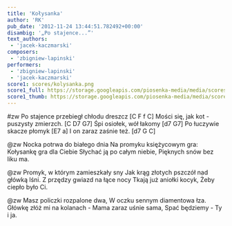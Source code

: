 ```yaml
---
title: 'Kołysanka'
author: 'RK'
pub_date: '2012-11-24 13:44:51.782492+00:00'
disambig: '„Po stajence...”'
text_authors:
 - 'jacek-kaczmarski'
composers:
 - 'zbigniew-lapinski'
performers:
 - 'zbigniew-lapinski'
 - 'jacek-kaczmarski'
score1: scores/kolysanka.png
score1_full: https://storage.googleapis.com/piosenka-media/media/scores/kolysanka.png
score1_thumb: https://storage.googleapis.com/piosenka-media/media/scores/kolysanka.png.180x0_q85_upscale.jpg
---
```


#zw
Po stajence przebiegł chłodu dreszcz [C F f C]
Mości się, jak kot - puszysty zmierzch. [C D7 G7]
Śpi osiołek, wół łakomy [d7 G7]
Po łuczywie skacze płomyk [E7 a]
I on zaraz zaśnie też. [d7 G C]

@zw
Nocka potrwa do białego dnia
Na promyku księżycowym gra:
Kołysankę gra dla Ciebie
Słychać ją po całym niebie,
Pięknych snów bez liku ma.

@zw
Promyk, w którym zamieszkały sny
Jak krąg złotych pszczół nad główką lśni.
Z przędzy gwiazd na łące nocy
Tkają już aniołki kocyk,
Żeby ciepło było Ci.

@zw
Masz policzki rozpalone dwa,
W oczku sennym diamentowa łza.
Główkę złóż mi na kolanach -
Mama zaraz uśnie sama,
Spać będziemy - Ty i ja.